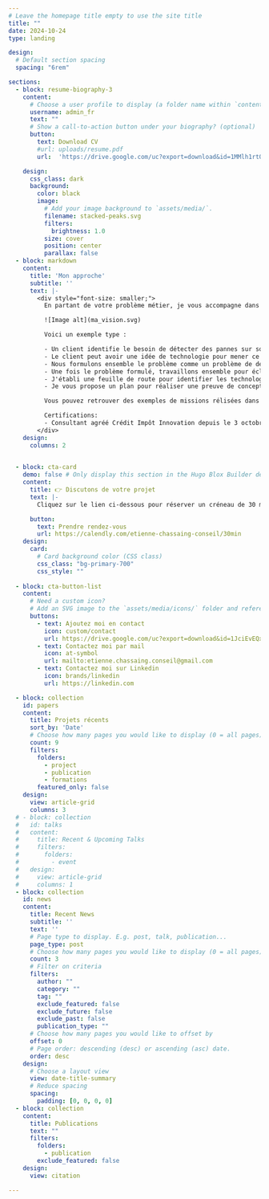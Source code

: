 ```yaml
---
# Leave the homepage title empty to use the site title
title: ""
date: 2024-10-24
type: landing

design:
  # Default section spacing
  spacing: "6rem"

sections:
  - block: resume-biography-3
    content:
      # Choose a user profile to display (a folder name within `content/authors/`)
      username: admin_fr
      text: ""
      # Show a call-to-action button under your biography? (optional)
      button:
        text: Download CV
        #url: uploads/resume.pdf
        url:  'https://drive.google.com/uc?export=download&id=1MMlh1rtOdCdeIpU9QKK-XQv2tei8wmIu'

    design:
      css_class: dark
      background:
        color: black
        image:
          # Add your image background to `assets/media/`.
          filename: stacked-peaks.svg
          filters:
            brightness: 1.0
          size: cover
          position: center
          parallax: false
  - block: markdown
    content:
      title: 'Mon approche'
      subtitle: ''
      text: |-
        <div style="font-size: smaller;">
          En partant de votre problème métier, je vous accompagne dans votre projet d'explorer l'utilisation de l'IA, en particulier dans le domaine de l'ingéniérie. J'apporte une attention particulière à vous aider à formuler le problème de façon scientifique et générique.

          ![Image alt](ma_vision.svg)

          Voici un exemple type :

          - Un client identifie le besoin de détecter des pannes sur son parc machine
          - Le client peut avoir une idée de technologie pour mener ce projet
          - Nous formulons ensemble le problème comme un problème de détection d'anomalies, courant en Machine-Learning
          - Une fois le problème formulé, travaillons ensemble pour éclaircir ce domaine et la ou les technologies envisagés
          - J'établi une feuille de route pour identifier les technologies les moins risquées, par exemple une famille d'algorithme 
          - Je vous propose un plan pour réaliser une preuve de concept de la solution et former vos équipes sur cette technologie

          Vous pouvez retrouver des exemples de missions rélisées dans l'onglet "Conseil et Projets".

          Certifications:
          - Consultant agréé Crédit Impôt Innovation depuis le 3 octobre 2024
        </div>
    design:
      columns: 2
    

  - block: cta-card
    demo: false # Only display this section in the Hugo Blox Builder demo site
    content:
      title: 👉 Discutons de votre projet
      text: |- 
        Cliquez sur le lien ci-dessous pour réserver un créneau de 30 min et discuter de votre projet.

      button:
        text: Prendre rendez-vous
        url: https://calendly.com/etienne-chassaing-conseil/30min
    design:
      card:
        # Card background color (CSS class)
        css_class: "bg-primary-700"
        css_style: ""
  
  - block: cta-button-list
    content:
      # Need a custom icon?
      # Add an SVG image to the `assets/media/icons/` folder and reference it in the `icon` field below
      buttons:
        - text: Ajoutez moi en contact
          icon: custom/contact
          url: https://drive.google.com/uc?export=download&id=1JciEvEQxkVXFb69l4v_F1Mw5LEy27DTY
        - text: Contactez moi par mail
          icon: at-symbol
          url: mailto:etienne.chassaing.conseil@gmail.com
        - text: Contactez moi sur Linkedin
          icon: brands/linkedin
          url: https://linkedin.com

  - block: collection
    id: papers
    content:
      title: Projets récents
      sort_by: 'Date'
      # Choose how many pages you would like to display (0 = all pages)
      count: 9 
      filters:
        folders:
          - project
          - publication
          - formations
        featured_only: false
    design:
      view: article-grid
      columns: 3
  # - block: collection
  #   id: talks
  #   content:
  #     title: Recent & Upcoming Talks
  #     filters:
  #       folders:
  #         - event
  #   design:
  #     view: article-grid
  #     columns: 1
  - block: collection
    id: news
    content:
      title: Recent News
      subtitle: ''
      text: ''
      # Page type to display. E.g. post, talk, publication...
      page_type: post
      # Choose how many pages you would like to display (0 = all pages)
      count: 3
      # Filter on criteria
      filters:
        author: ""
        category: ""
        tag: ""
        exclude_featured: false
        exclude_future: false
        exclude_past: false
        publication_type: ""
      # Choose how many pages you would like to offset by
      offset: 0
      # Page order: descending (desc) or ascending (asc) date.
      order: desc
    design:
      # Choose a layout view
      view: date-title-summary
      # Reduce spacing
      spacing:
        padding: [0, 0, 0, 0]
  - block: collection
    content:
      title: Publications
      text: ""
      filters:
        folders:
          - publication
        exclude_featured: false
    design:
      view: citation

---
```

